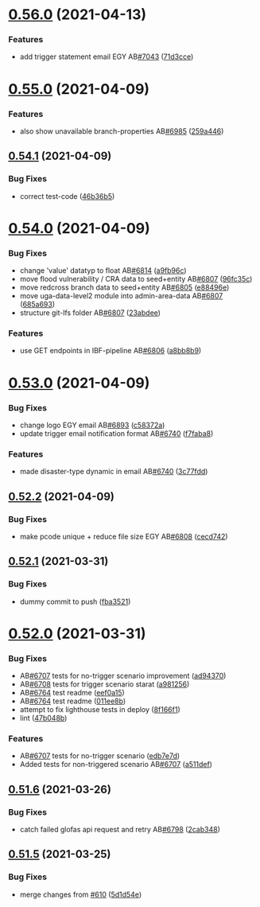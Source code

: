 # [0.56.0](https://github.com/rodekruis/IBF-system/compare/v0.55.0...v0.56.0) (2021-04-13)


### Features

* add trigger statement email EGY AB[#7043](https://github.com/rodekruis/IBF-system/issues/7043) ([71d3cce](https://github.com/rodekruis/IBF-system/commit/71d3ccee7e17e4bd8969430789ab7112bf2a8be3))



# [0.55.0](https://github.com/rodekruis/IBF-system/compare/v0.54.1...v0.55.0) (2021-04-09)


### Features

* also show unavailable branch-properties AB[#6985](https://github.com/rodekruis/IBF-system/issues/6985) ([259a446](https://github.com/rodekruis/IBF-system/commit/259a4467296fc3d5ef20e59680c01fb73c756c40))



## [0.54.1](https://github.com/rodekruis/IBF-system/compare/v0.54.0...v0.54.1) (2021-04-09)


### Bug Fixes

* correct test-code ([46b36b5](https://github.com/rodekruis/IBF-system/commit/46b36b55eaafd8f76976af2d6a43e1a8b1e1d13b))



# [0.54.0](https://github.com/rodekruis/IBF-system/compare/v0.53.0...v0.54.0) (2021-04-09)


### Bug Fixes

* change 'value' datatyp to float AB[#6814](https://github.com/rodekruis/IBF-system/issues/6814) ([a9fb96c](https://github.com/rodekruis/IBF-system/commit/a9fb96cc074a8e152b11def9f31064a0345ee735))
* move flood vulnerability / CRA data to seed+entity AB[#6807](https://github.com/rodekruis/IBF-system/issues/6807) ([96fc35c](https://github.com/rodekruis/IBF-system/commit/96fc35ca2406183d8e95b15128b7de76960ae009))
* move redcross branch data to seed+entity AB[#6805](https://github.com/rodekruis/IBF-system/issues/6805) ([e88496e](https://github.com/rodekruis/IBF-system/commit/e88496e197e227e245537d86c642bb61a8f7c97a))
* move uga-data-level2 module into admin-area-data AB[#6807](https://github.com/rodekruis/IBF-system/issues/6807) ([685a693](https://github.com/rodekruis/IBF-system/commit/685a6932f0a1a4506f70becf15e6d62438518f9c))
* structure git-lfs folder AB[#6807](https://github.com/rodekruis/IBF-system/issues/6807) ([23abdee](https://github.com/rodekruis/IBF-system/commit/23abdee2382ddcbe99cf9812e9969878a8562f94))


### Features

* use GET endpoints in IBF-pipeline AB[#6806](https://github.com/rodekruis/IBF-system/issues/6806) ([a8bb8b9](https://github.com/rodekruis/IBF-system/commit/a8bb8b989bbc42366d28f9bafb56ad47fdba3e18))



# [0.53.0](https://github.com/rodekruis/IBF-system/compare/v0.52.2...v0.53.0) (2021-04-09)


### Bug Fixes

* change logo EGY email AB[#6893](https://github.com/rodekruis/IBF-system/issues/6893) ([c58372a](https://github.com/rodekruis/IBF-system/commit/c58372ace0faf87e0164d0e254a167fd66e6f113))
* update trigger email notification format AB[#6740](https://github.com/rodekruis/IBF-system/issues/6740) ([f7faba8](https://github.com/rodekruis/IBF-system/commit/f7faba8531969b3989d26318d01122855b21ff96))


### Features

* made disaster-type dynamic in email AB[#6740](https://github.com/rodekruis/IBF-system/issues/6740) ([3c77fdd](https://github.com/rodekruis/IBF-system/commit/3c77fddf9c780315f4f6bc31be043b7cacb69945))



## [0.52.2](https://github.com/rodekruis/IBF-system/compare/v0.52.1...v0.52.2) (2021-04-09)


### Bug Fixes

* make pcode unique + reduce file size EGY AB[#6808](https://github.com/rodekruis/IBF-system/issues/6808) ([cecd742](https://github.com/rodekruis/IBF-system/commit/cecd7421517db37060f2fe67352f55bbac52e821))



## [0.52.1](https://github.com/rodekruis/IBF-system/compare/v0.52.0...v0.52.1) (2021-03-31)


### Bug Fixes

* dummy commit to push ([fba3521](https://github.com/rodekruis/IBF-system/commit/fba352130d92bfe3483c5d1ac05da2a0ae38772a))



# [0.52.0](https://github.com/rodekruis/IBF-system/compare/v0.51.6...v0.52.0) (2021-03-31)


### Bug Fixes

* AB[#6707](https://github.com/rodekruis/IBF-system/issues/6707) tests for no-trigger scenario improvement ([ad94370](https://github.com/rodekruis/IBF-system/commit/ad94370757daf6d0e08babdc2f2553b87a1d624a))
* AB[#6708](https://github.com/rodekruis/IBF-system/issues/6708) tests for trigger scenario starat ([a981256](https://github.com/rodekruis/IBF-system/commit/a9812563bcb7bc33d2bc1dd1d94e585d5ee0e23a))
* AB[#6764](https://github.com/rodekruis/IBF-system/issues/6764) test readme ([eef0a15](https://github.com/rodekruis/IBF-system/commit/eef0a15b2a5aa87f077d73dc5cca1c1d4d17652c))
* AB[#6764](https://github.com/rodekruis/IBF-system/issues/6764) test readme ([011ee8b](https://github.com/rodekruis/IBF-system/commit/011ee8bd22159270a16ad35fef6f2a2f124c73c8))
* attempt to fix lighthouse tests in deploy ([8f166f1](https://github.com/rodekruis/IBF-system/commit/8f166f1a8aab5f87cc81f57c1ccbfb4f6cede438))
* lint ([47b048b](https://github.com/rodekruis/IBF-system/commit/47b048b518c16e16a09ed0af836a141406b9c760))


### Features

* AB[#6707](https://github.com/rodekruis/IBF-system/issues/6707) tests for no-trigger scenario ([edb7e7d](https://github.com/rodekruis/IBF-system/commit/edb7e7d68a23ce9a1ce95a4c4d37b17ba207f023))
* Added tests for non-triggered scenario AB[#6707](https://github.com/rodekruis/IBF-system/issues/6707) ([a511def](https://github.com/rodekruis/IBF-system/commit/a511defb17420ac08469ac0cf9be229fc0360075))



## [0.51.6](https://github.com/rodekruis/IBF-system/compare/v0.51.5...v0.51.6) (2021-03-26)


### Bug Fixes

* catch failed glofas api request and retry AB[#6798](https://github.com/rodekruis/IBF-system/issues/6798) ([2cab348](https://github.com/rodekruis/IBF-system/commit/2cab3489f30579497caf5727b952e60e462ca38f))



## [0.51.5](https://github.com/rodekruis/IBF-system/compare/v0.51.4...v0.51.5) (2021-03-25)


### Bug Fixes

* merge changes from [#610](https://github.com/rodekruis/IBF-system/issues/610) ([5d1d54e](https://github.com/rodekruis/IBF-system/commit/5d1d54e8e97917af7a39b55cda042df71dcd3c51))



